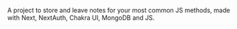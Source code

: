 A project to store and leave notes for your most common JS methods, made with Next, NextAuth, Chakra UI, MongoDB and JS. 
